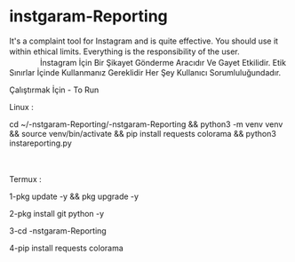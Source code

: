 # instgaram-Reporting
It's a complaint tool for Instagram and is quite effective. You should use it within ethical limits. Everything is the responsibility of the user.
ㅤㅤㅤㅤㅤ
ㅤㅤㅤㅤㅤ
İnstagram İçin Bir Şikayet Gönderme Aracıdır Ve Gayet Etkilidir. Etik Sınırlar İçinde Kullanmanız Gereklidir Her Şey Kullanıcı Sorumluluğundadır. 




Çalıştırmak İçin - To Run



Linux : 

cd ~/-nstgaram-Reporting/-nstgaram-Reporting && python3 -m venv venv && source venv/bin/activate && pip install requests colorama && python3 instareporting.py

ㅤㅤㅤㅤㅤㅤ
ㅤㅤㅤㅤㅤㅤ
ㅤㅤㅤㅤㅤㅤ
ㅤㅤㅤㅤㅤㅤ

Termux : 

1-pkg update -y && pkg upgrade -y

2-pkg install git python -y

3-cd -nstgaram-Reporting

4-pip install requests colorama







